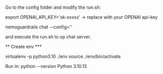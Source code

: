 Go to the config folder and modify the run.sh:

export OPENAI_API_KEY='sk-xxxxx' -> replace with your OPENAI api-key

nemoguardrails chat --config='<replace to you config folder>'  


and execute the run.sh to up chat server.

** Create env ***

virtualenv -p  python3.10  ./env 
source ./env/bin/activate

Run in:
python --version
Python 3.10.13


